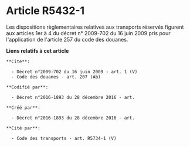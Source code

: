 # Article R5432-1

Les dispositions règlementaires relatives aux transports réservés figurent aux articles 1er à 4 du décret n° 2009-702 du 16
juin 2009 pris pour l'application de l'article 257 du code des douanes.

**Liens relatifs à cet article**

	**Cite**:

	  - Décret n°2009-702 du 16 juin 2009 - art. 1 (V)
	  - Code des douanes - art. 207 (Ab)

	**Codifié par**:

	  - Décret n°2016-1893 du 28 décembre 2016 - art.

	**Créé par**:

	  - Décret n°2016-1893 du 28 décembre 2016 - art.

	**Cité par**:

	  - Code des transports - art. R5734-1 (V)
